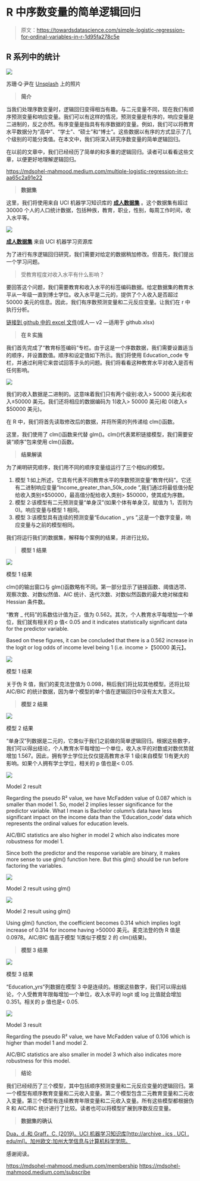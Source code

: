 # R 中序数变量的简单逻辑回归

> 原文：<https://towardsdatascience.com/simple-logistic-regression-for-ordinal-variables-in-r-1d95fa278c5e>

## R 系列中的统计

![](img/9f42b2f0a28b8101a7691b07065d2bc9.png)

苏珊·Q·尹在 [Unsplash](https://unsplash.com/s/photos/education?utm_source=unsplash&utm_medium=referral&utm_content=creditCopyText) 上的照片

> **简介**

当我们处理序数变量时，逻辑回归变得相当有趣。与二元变量不同，现在我们有顺序预测变量和响应变量。我们可以有这样的情况，预测变量是有序的，响应变量是二进制的，反之亦然。有序变量是指具有有序数据的变量。例如，我们可以将教育水平数据分为“高中”、“学士”、“硕士”和“博士”。这些数据以有序的方式显示了几个级别的可能分类值。在本文中，我们将深入研究序数变量的简单逻辑回归。

在以前的文章中，我们已经经历了简单的和多重的逻辑回归。读者可以看看这些文章，以便更好地理解逻辑回归。

</simple-logistic-regression-for-dichotomous-variables-in-r-8befbe3e95b4>  <https://mdsohel-mahmood.medium.com/multiple-logistic-regression-in-r-aa65c2a91e22>  

> **数据集**

这里，我们将使用来自 UCI 机器学习知识库的 [**成人数据集**](https://archive.ics.uci.edu/ml/datasets/adult) 。这个数据集有超过 30000 个人的人口统计数据，包括种族，教育，职业，性别，每周工作时间，收入水平等。

![](img/1c3b34be0b0fa98485430fa326dc406a.png)

[**成人数据集**](https://archive.ics.uci.edu/ml/datasets/adult) 来自 UCI 机器学习资源库

为了进行有序逻辑回归研究，我们需要对给定的数据稍加修改。但首先，我们提出一个学习问题。

> 受教育程度对收入水平有什么影响？

要回答这个问题，我们需要教育和收入水平的标签编码数据。给定数据集的教育水平从一年级一直到博士学位。收入水平是二元的，提供了个人收入是否超过 50000 美元的信息。因此，我们有序数预测变量和二元反应变量。让我们在 r 中执行分析。

[链接到 github 中的 excel 文件](https://github.com/mdsohelmahmood/Statistics-in-R-Series/tree/main/Simple%20Logistic%20Regression)(成人— v2 —适用于 github.xlsx)

> **在 R 实施**

我们首先完成了“教育标签编码”专栏。由于这是一个序数数据，我们需要设置适当的顺序，并设置数值。顺序和设定值如下所示。我们将使用 Education_code 专栏，并通过利用它来尝试回答手头的问题。我们将看看这种教育水平对收入是否有任何影响。

![](img/a938b71c6e26da2a034e5c050395f6bd.png)

我们的收入数据是二进制的。这意味着我们只有两个级别:收入> 50000 美元和收入≤50000 美元。我们还将相应的数据编码为 1(收入> 50000 美元)和 0(收入≤ $50000 美元)。

在 R 中，我们将首先读取修改后的数据，并将所需的列传递给 clm()函数。

这里，我们使用了 clm()函数来代替 glm()。clm()代表累积链接模型，我们需要安装“顺序”包来使用 clm()函数。

> **结果解读**

为了阐明研究顺序，我们用不同的顺序变量组运行了三个相似的模型。

1.  模型 1:如上所述，它具有代表不同教育水平的序数预测变量“教育代码”。它还有二进制响应变量“Income_greater_than_50k_code ”,我们通过将最低值分配给收入类别≤$50000，最高值分配给收入类别> $50000，使其成为序数。
2.  模型 2:该模型有二元预测变量“单身汉”(如果个体有单身汉，赋值为 1，否则为 0)。响应变量与模型 1 相同。
3.  模型 3:该模型具有连续的预测变量“Education _ yrs ”,这是一个数字变量，响应变量与之前的模型相同。

我们将运行我们的数据集，解释每个案例的结果，并进行比较。

> **模型 1 结果**

![](img/83a53c78ed435eb0a9dcdc50238ff767.png)

模型 1 结果

clm()的输出窗口与 glm()函数略有不同。第一部分显示了链接函数、阈值选项、观察次数、对数似然值、AIC 统计、迭代次数、对数似然函数的最大绝对梯度和 Hessian 条件数。

“教育 _ 代码”的系数估计值为正，值为 0.562。其次，个人教育水平每增加一个单位，我们就有相关的 p 值< 0.05 and it indicates statistically significant data for the predictor variable.

Based on these figures, it can be concluded that there is a 0.562 increase in the logit or log odds of income level being 1 (i.e. income >【50000 美元】。

![](img/7f8a118c6d9fd16b0990277df389aae3.png)

模型 1 结果

关于伪 R 值，我们的麦克法登值为 0.098，稍后我们将比较其他模型。还将比较 AIC/BIC 的统计数据，因为单个模型的单个值在逻辑回归中没有太大意义。

> **模型 2 结果**

![](img/36760a1a826d7281cef68559ef1086f2.png)

模型 2 结果

“单身汉”列数据是二元的，它类似于我们之前做的简单逻辑回归。根据这些数字，我们可以得出结论，个人教育水平每增加一个单位，收入水平的对数或对数优势就增加 1.567。因此，拥有学士学位比仅仅提高教育水平 1 级(来自模型 1)有更大的影响。如果个人拥有学士学位，相关的 p 值也是< 0.05.

![](img/3c1695d5fec8b21567f10618cc33ecc5.png)

Model 2 result

Regarding the pseudo R² value, we have McFadden value of 0.087 which is smaller than model 1\. So, model 2 implies lesser significance for the predictor variable. What I mean is Bachelor column’s data have less significant impact on the income data than the ‘Education_code’ data which represents the ordinal values for education levels.

AIC/BIC statistics are also higher in model 2 which also indicates more robustness for model 1.

Since both the predictor and the response variable are binary, it makes more sense to use glm() function here. But this glm() should be run before factoring the variables.

![](img/8598d902edcd3fea76aae7c650d18881.png)

Model 2 result using glm()

![](img/5a83066455ba6a7a97caf2649ed94644.png)

Model 2 result using glm()

Using glm() function, the coefficient becomes 0.314 which implies logit increase of 0.314 for income having >50000 美元。麦克法登的伪 R 值是 0.0978。AIC/BIC 值高于模型 1(类似于模型 2 的 clm()结果)。

> **模型 3 结果**

![](img/173688298bb18b8045c690205a378f60.png)

模型 3 结果

“Education_yrs”列数据在模型 3 中是连续的。根据这些数字，我们可以得出结论，个人受教育年限每增加一个单位，收入水平的 logit 或 log 比值就会增加 0.351。相关的 p 值也是< 0.05.

![](img/ff0a27279a041aad624a78bf8d7ba157.png)

Model 3 result

Regarding the pseudo R² value, we have McFadden value of 0.106 which is higher than model 1 and model 2.

AIC/BIC statistics are also smaller in model 3 which also indicates more robustness for this model.

> **结论**

我们已经经历了三个模型，其中包括顺序预测变量和二元反应变量的逻辑回归。第一个模型有顺序教育变量和二元收入变量。第二个模型包含二元教育变量和二元收入变量。第三个模型有连续教育年限变量和二元收入变量。所有这些模型都根据伪 R 和 AIC/BIC 统计进行了比较。读者也可以将模型扩展到序数反应变量。

> **数据集的确认**

[Dua，d .和 Graff，C. (2019)。UCI 机器学习知识库[http://archive . ics . UCI . edu/ml]。加州欧文:加州大学信息与计算机科学学院。](https://archive.ics.uci.edu/ml/datasets/adult)

感谢阅读。

<https://mdsohel-mahmood.medium.com/membership>  <https://mdsohel-mahmood.medium.com/subscribe> 